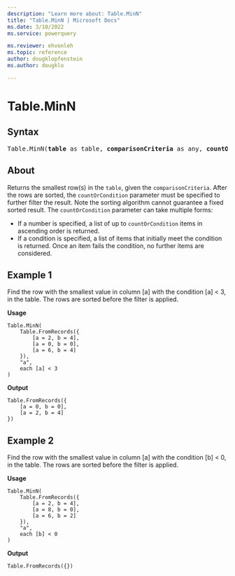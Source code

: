 ```yaml
---
description: "Learn more about: Table.MinN"
title: "Table.MinN | Microsoft Docs"
ms.date: 3/10/2022
ms.service: powerquery

ms.reviewer: ehvonleh
ms.topic: reference
author: dougklopfenstein
ms.author: dougklo

---
```

# Table.MinN

## Syntax

<pre>
Table.MinN(<b>table</b> as table, <b>comparisonCriteria</b> as any, <b>countOrCondition</b> as any) as table
</pre>
  
## About

Returns the smallest row(s) in the `table`, given the `comparisonCriteria`. After the rows are sorted, the `countOrCondition` parameter must be specified to further filter the result. Note the sorting algorithm cannot guarantee a fixed sorted result. The `countOrCondition` parameter can take multiple forms:

* If a number is specified, a list of up to `countOrCondition` items in ascending order is returned.
* If a condition is specified, a list of items that initially meet the condition is returned. Once an item fails the condition, no further items are considered.

## Example 1

Find the row with the smallest value in column [a] with the condition [a] < 3, in the table. The rows are sorted before the filter is applied.

**Usage**

```powerquery-m
Table.MinN( 
    Table.FromRecords({ 
        [a = 2, b = 4],
        [a = 0, b = 0],
        [a = 6, b = 4]
    }), 
    "a", 
    each [a] < 3 
)
```

**Output**

```powerquery-m
Table.FromRecords({
    [a = 0, b = 0],
    [a = 2, b = 4]
})
```

## Example 2
Find the row with the smallest value in column [a] with the condition [b] < 0, in the table. The rows are sorted before the filter is applied.

**Usage**

```powerquery-m
Table.MinN(
    Table.FromRecords({
        [a = 2, b = 4],
        [a = 8, b = 0],
        [a = 6, b = 2]
    }),
    "a",
    each [b] < 0
)
```

**Output**

`Table.FromRecords({})`
